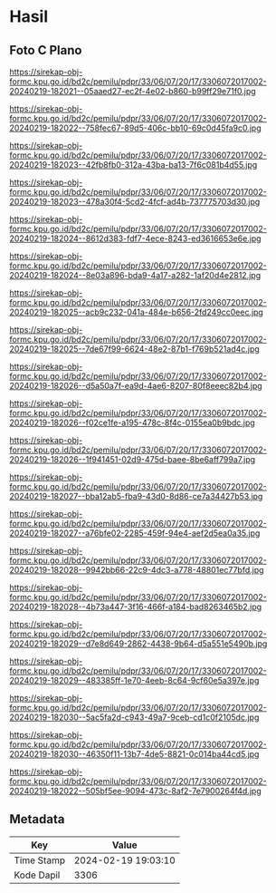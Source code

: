 # Hasil

## Foto C Plano

https://sirekap-obj-formc.kpu.go.id/bd2c/pemilu/pdpr/33/06/07/20/17/3306072017002-20240219-182021--05aaed27-ec2f-4e02-b860-b99ff29e71f0.jpg

https://sirekap-obj-formc.kpu.go.id/bd2c/pemilu/pdpr/33/06/07/20/17/3306072017002-20240219-182022--758fec67-89d5-406c-bb10-69c0d45fa9c0.jpg

https://sirekap-obj-formc.kpu.go.id/bd2c/pemilu/pdpr/33/06/07/20/17/3306072017002-20240219-182023--42fb8fb0-312a-43ba-ba13-7f6c081b4d55.jpg

https://sirekap-obj-formc.kpu.go.id/bd2c/pemilu/pdpr/33/06/07/20/17/3306072017002-20240219-182023--478a30f4-5cd2-4fcf-ad4b-737775703d30.jpg

https://sirekap-obj-formc.kpu.go.id/bd2c/pemilu/pdpr/33/06/07/20/17/3306072017002-20240219-182024--8612d383-fdf7-4ece-8243-ed3616653e6e.jpg

https://sirekap-obj-formc.kpu.go.id/bd2c/pemilu/pdpr/33/06/07/20/17/3306072017002-20240219-182024--8e03a896-bda9-4a17-a282-1af20d4e2812.jpg

https://sirekap-obj-formc.kpu.go.id/bd2c/pemilu/pdpr/33/06/07/20/17/3306072017002-20240219-182025--acb9c232-041a-484e-b656-2fd249cc0eec.jpg

https://sirekap-obj-formc.kpu.go.id/bd2c/pemilu/pdpr/33/06/07/20/17/3306072017002-20240219-182025--7de67f99-6624-48e2-87b1-f769b521ad4c.jpg

https://sirekap-obj-formc.kpu.go.id/bd2c/pemilu/pdpr/33/06/07/20/17/3306072017002-20240219-182026--d5a50a7f-ea9d-4ae6-8207-80f8eeec82b4.jpg

https://sirekap-obj-formc.kpu.go.id/bd2c/pemilu/pdpr/33/06/07/20/17/3306072017002-20240219-182026--f02ce1fe-a195-478c-8f4c-0155ea0b9bdc.jpg

https://sirekap-obj-formc.kpu.go.id/bd2c/pemilu/pdpr/33/06/07/20/17/3306072017002-20240219-182026--1f941451-02d9-475d-baee-8be6aff799a7.jpg

https://sirekap-obj-formc.kpu.go.id/bd2c/pemilu/pdpr/33/06/07/20/17/3306072017002-20240219-182027--bba12ab5-fba9-43d0-8d86-ce7a34427b53.jpg

https://sirekap-obj-formc.kpu.go.id/bd2c/pemilu/pdpr/33/06/07/20/17/3306072017002-20240219-182027--a76bfe02-2285-459f-94e4-aef2d5ea0a35.jpg

https://sirekap-obj-formc.kpu.go.id/bd2c/pemilu/pdpr/33/06/07/20/17/3306072017002-20240219-182028--9942bb66-22c9-4dc3-a778-48801ec77bfd.jpg

https://sirekap-obj-formc.kpu.go.id/bd2c/pemilu/pdpr/33/06/07/20/17/3306072017002-20240219-182028--4b73a447-3f16-466f-a184-bad8263465b2.jpg

https://sirekap-obj-formc.kpu.go.id/bd2c/pemilu/pdpr/33/06/07/20/17/3306072017002-20240219-182029--d7e8d649-2862-4438-9b64-d5a551e5490b.jpg

https://sirekap-obj-formc.kpu.go.id/bd2c/pemilu/pdpr/33/06/07/20/17/3306072017002-20240219-182029--483385ff-1e70-4eeb-8c64-9cf60e5a397e.jpg

https://sirekap-obj-formc.kpu.go.id/bd2c/pemilu/pdpr/33/06/07/20/17/3306072017002-20240219-182030--5ac5fa2d-c943-49a7-9ceb-cd1c0f2105dc.jpg

https://sirekap-obj-formc.kpu.go.id/bd2c/pemilu/pdpr/33/06/07/20/17/3306072017002-20240219-182030--46350f11-13b7-4de5-8821-0c014ba44cd5.jpg

https://sirekap-obj-formc.kpu.go.id/bd2c/pemilu/pdpr/33/06/07/20/17/3306072017002-20240219-182022--505bf5ee-9094-473c-8af2-7e7900264f4d.jpg


## Metadata

| Key        | Value               |
| ---------- | ------------------- |
| Time Stamp | 2024-02-19 19:03:10 |
| Kode Dapil | 3306                |



